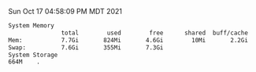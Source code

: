 Sun Oct 17 04:58:09 PM MDT 2021
```bash
System Memory
               total        used        free      shared  buff/cache   available
Mem:           7.7Gi       824Mi       4.6Gi        10Mi       2.2Gi       6.5Gi
Swap:          7.6Gi       355Mi       7.3Gi
System Storage
664M	.
```
```bash
